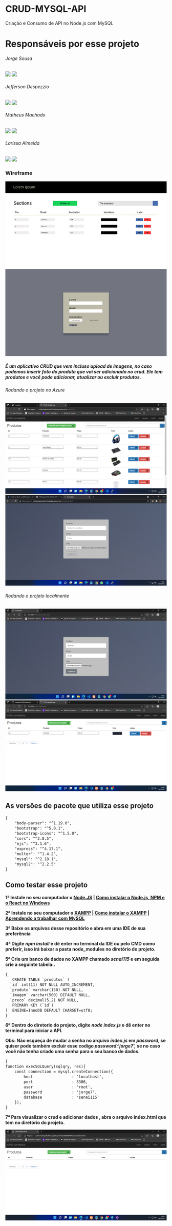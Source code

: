 # CRUD-MYSQL-API
 Criação e Consumo de API no Node.js com MySQL

# Responsáveis por esse projeto

###### Jorge Sousa
[<img src="https://img.shields.io/badge/GitHub-100000?style=for-the-badge&logo=github&logoColor=white" />](https://github.com/1997jorge) [<img src="https://img.shields.io/badge/linkedin-%230077B5.svg?&style=for-the-badge&logo=linkedin&logoColor=white" />](https://www.linkedin.com/in/jorgesousag/)

###### Jefferson Despezzio

[<img src="https://img.shields.io/badge/GitHub-100000?style=for-the-badge&logo=github&logoColor=white" />](https://github.com/Jefferson1202) [<img src="https://img.shields.io/badge/linkedin-%230077B5.svg?&style=for-the-badge&logo=linkedin&logoColor=white" />](https://www.linkedin.com/in/jefferson-despezzio-2b893a206/)

###### Matheus Machado 
[<img src="https://img.shields.io/badge/GitHub-100000?style=for-the-badge&logo=github&logoColor=white" />](https://github.com/mathxusohai) [<img src="https://img.shields.io/badge/linkedin-%230077B5.svg?&style=for-the-badge&logo=linkedin&logoColor=white" />](https://www.linkedin.com/in/matheus-machado-769949200/)

###### Larissa Almeida

[<img src="https://img.shields.io/badge/GitHub-100000?style=for-the-badge&logo=github&logoColor=white" />](https://github.com/larizwn) [<img src="https://img.shields.io/badge/linkedin-%230077B5.svg?&style=for-the-badge&logo=linkedin&logoColor=white" />](https://www.linkedin.com/in/larizwn/)


### Wireframe

![](/Screenshot/wireframe.png)
![](/Screenshot/wireframe2.png)

##### É um aplicativo CRUD que vem incluso upload de imagens, no caso podemos inserir foto do produto que vai ser adicionado no crud. Ele tem produtos e você pode adicionar, atualizar ou excluir produtos.

###### Rodando o projeto no Azure
![](/Screenshot/print4.png)
![](/Screenshot/print5.png)
###### Rodando o projeto localmente
![](/Screenshot/print.png)
![](/Screenshot/print2.png)

## As versões de pacote que utiliza esse projeto

```
{
    "body-parser": "^1.19.0",
    "bootstrap": "^5.0.1",
    "bootstrap-icons": "^1.5.0",
    "cors": "^2.8.5",
    "ejs": "^3.1.6",
    "express": "^4.17.1",
    "multer": "^1.4.2",
    "mysql": "^2.18.1",
    "mysql2": "^2.2.5"
}
```    
## Como testar esse projeto

**1ª Instale no seu computador o [Node.JS](https://nodejs.org/en/download/) | [Como instalar o Node.js, NPM e o React no Windows](https://www.devmedia.com.br/como-instalar-o-node-js-npm-e-o-react-no-windows/40329)**

**2ª Instale no seu computador o [XAMPP](https://www.apachefriends.org/pt_br/download.html) | [Como instalar o XAMPP](https://terminaldeinformacao.com/2017/06/07/como-instalar-xampp/) | [Aprendendo a trabalhar com MySQL](https://www.devmedia.com.br/primeiros-passos-no-mysql/28438)**

**3ª Baixe os arquivos desse repositório e abra em uma IDE de sua preferência**

**4ª Digite ***npm install*** e dê enter no terminal da IDE ou pelo CMD como preferir, isso irá baixar a pasta node_modules no diretório do projeto.**

**5ª Crie um banco de dados no XAMPP chamado ***senai115*** e em seguida crie a seguinte tabela:.**

```
{
   CREATE TABLE `produtos` (
  `id` int(11) NOT NULL AUTO_INCREMENT,
  `produto` varchar(150) NOT NULL,
  `imagem` varchar(500) DEFAULT NULL,
  `preco` decimal(5,2) NOT NULL,
   PRIMARY KEY (`id`)
)  ENGINE=InnoDB DEFAULT CHARSET=utf8;
}
```    

**6ª Dentro do diretorio do projeto, digite ***node index.js*** e dê enter no terminal para iniciar a API.**

**Obs: Não esqueça de mudar a senha no arquivo ***index.js*** em ***password***, se quiser pode também excluir esse codigo ***password:'jorge7',*** se no caso você não tenha criado uma senha para o seu banco de dados.**
```
{
function execSQLQuery(sqlqry, res){
    const connection = mysql.createConnection({
        host                 : 'localhost',
        port                 : 3306,
        user                 : 'root',
        password             : 'jorge7',  
        database             : 'senai115'
    });
}
```  
**7ª Para visualizar o crud e adicionar dados , abra o arquivo index.html que tem no diretório do projeto.**

![](/Screenshot/print3.png)







